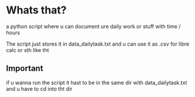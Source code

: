 # Whats that?

a python script where u can document ure daily work or stuff with time / hours

The script just stores it in data_dailytask.txt and u can use it as .csv for libre calc or sth like tht

## Important

if u wanna run the script it hast to be in the same dir with data_dailytask.txt and u have to cd into tht dir

